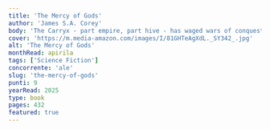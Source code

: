 ```yaml
---
title: 'The Mercy of Gods'
author: 'James S.A. Corey'
body: 'The Carryx - part empire, part hive - has waged wars of conquest for centuries, destroying or enslaving species across the galaxy in its conﬂict with an ancient and deathless enemy.'
cover: 'https://m.media-amazon.com/images/I/81GHTeAgXdL._SY342_.jpg'
alt: 'The Mercy of Gods'
monthRead: apirila
tags: ['Science Fiction']
concorrente: 'ale'
slug: 'the-mercy-of-gods'
punti: 9
yearRead: 2025
type: book
pages: 432
featured: true
---
```

